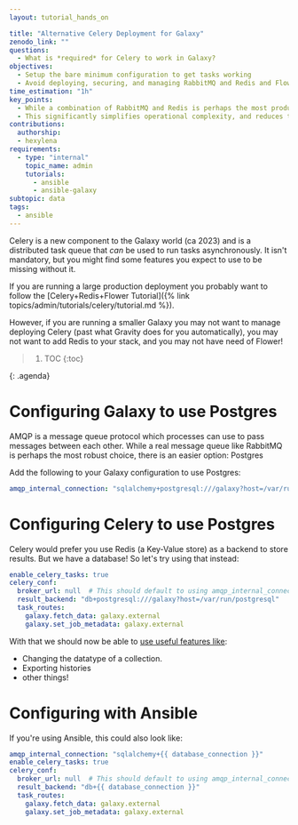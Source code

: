 ```yaml
---
layout: tutorial_hands_on

title: "Alternative Celery Deployment for Galaxy"
zenodo_link: ""
questions:
  - What is *required* for Celery to work in Galaxy?
objectives:
  - Setup the bare minimum configuration to get tasks working
  - Avoid deploying, securing, and managing RabbitMQ and Redis and Flower
time_estimation: "1h"
key_points:
  - While a combination of RabbitMQ and Redis is perhaps the most production ready, you can use Postgres as a backend for Celery
  - This significantly simplifies operational complexity, and reduces the attack surface of your Galaxy.
contributions:
  authorship:
  - hexylena
requirements:
  - type: "internal"
    topic_name: admin
    tutorials:
      - ansible
      - ansible-galaxy
subtopic: data
tags:
  - ansible
---
```


Celery is a new component to the Galaxy world (ca 2023) and is a distributed task queue that *can* be used to run tasks asynchronously. It isn't mandatory, but you might find some features you expect to use to be missing without it.

If you are running a large production deployment you probably want to follow the [Celery+Redis+Flower Tutorial]({% link topics/admin/tutorials/celery/tutorial.md %}).

However, if you are running a smaller Galaxy you may not want to manage deploying Celery (past what Gravity does for you automatically), you may not want to add Redis to your stack, and you may not have need of Flower!

> <agenda-title></agenda-title>
>
> 1. TOC
> {:toc}
>
{: .agenda}

# Configuring Galaxy to use Postgres

AMQP is a message queue protocol which processes can use to pass messages between each other. While a real message queue like RabbitMQ is perhaps the most robust choice, there is an easier option: Postgres

Add the following to your Galaxy configuration to use Postgres:

```yaml
amqp_internal_connection: "sqlalchemy+postgresql:///galaxy?host=/var/run/postgresql"
```

# Configuring Celery to use Postgres

Celery would prefer you use Redis (a Key-Value store) as a backend to store results. But we have a database! So let's try using that instead:

```yaml
enable_celery_tasks: true
celery_conf:
  broker_url: null  # This should default to using amqp_internal_connection
  result_backend: "db+postgresql:///galaxy?host=/var/run/postgresql"
  task_routes:
    galaxy.fetch_data: galaxy.external
    galaxy.set_job_metadata: galaxy.external
```


With that we should now be able to [use useful features like](https://docs.galaxyproject.org/en/master/admin/production.html#use-celery-for-asynchronous-tasks):

- Changing the datatype of a collection.
- Exporting histories
- other things!

# Configuring with Ansible

If you're using Ansible, this could also look like:

```yaml
amqp_internal_connection: "sqlalchemy+{{ database_connection }}"
enable_celery_tasks: true
celery_conf:
  broker_url: null  # This should default to using amqp_internal_connection
  result_backend: "db+{{ database_connection }}"
  task_routes:
    galaxy.fetch_data: galaxy.external
    galaxy.set_job_metadata: galaxy.external
```
